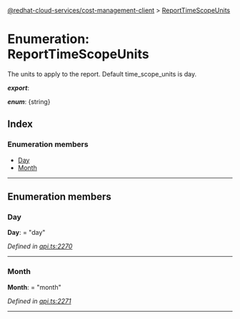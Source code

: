 [@redhat-cloud-services/cost-management-client](../README.md) > [ReportTimeScopeUnits](../enums/reporttimescopeunits.md)

# Enumeration: ReportTimeScopeUnits

The units to apply to the report. Default time\_scope\_units is day.

*__export__*: 

*__enum__*: {string}

## Index

### Enumeration members

* [Day](reporttimescopeunits.md#day)
* [Month](reporttimescopeunits.md#month)

---

## Enumeration members

<a id="day"></a>

###  Day

**Day**:  = "day"

*Defined in [api.ts:2270](https://github.com/rvsia/javascript-clients/blob/master/packages/cost-management/api.ts#L2270)*

___
<a id="month"></a>

###  Month

**Month**:  = "month"

*Defined in [api.ts:2271](https://github.com/rvsia/javascript-clients/blob/master/packages/cost-management/api.ts#L2271)*

___

